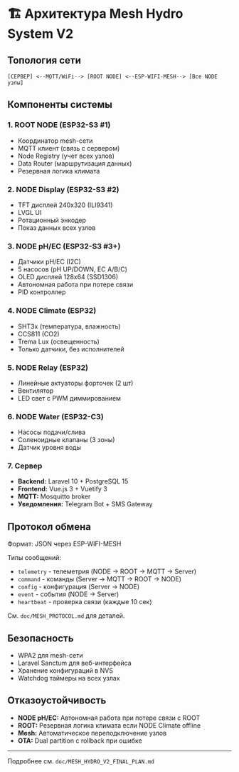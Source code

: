 # 🏗️ Архитектура Mesh Hydro System V2

## Топология сети

```
[СЕРВЕР] <--MQTT/WiFi--> [ROOT NODE] <--ESP-WIFI-MESH--> [Все NODE узлы]
```

## Компоненты системы

### 1. ROOT NODE (ESP32-S3 #1)
- Координатор mesh-сети
- MQTT клиент (связь с сервером)
- Node Registry (учет всех узлов)
- Data Router (маршрутизация данных)
- Резервная логика климата

### 2. NODE Display (ESP32-S3 #2)
- TFT дисплей 240x320 (ILI9341)
- LVGL UI
- Ротационный энкодер
- Показ данных всех узлов

### 3. NODE pH/EC (ESP32-S3 #3+)
- Датчики pH/EC (I2C)
- 5 насосов (pH UP/DOWN, EC A/B/C)
- OLED дисплей 128x64 (SSD1306)
- Автономная работа при потере связи
- PID контроллер

### 4. NODE Climate (ESP32)
- SHT3x (температура, влажность)
- CCS811 (CO2)
- Trema Lux (освещенность)
- Только датчики, без исполнителей

### 5. NODE Relay (ESP32)
- Линейные актуаторы форточек (2 шт)
- Вентилятор
- LED свет с PWM диммированием

### 6. NODE Water (ESP32-C3)
- Насосы подачи/слива
- Соленоидные клапаны (3 зоны)
- Датчик уровня воды

### 7. Сервер
- **Backend:** Laravel 10 + PostgreSQL 15
- **Frontend:** Vue.js 3 + Vuetify 3
- **MQTT:** Mosquitto broker
- **Уведомления:** Telegram Bot + SMS Gateway

## Протокол обмена

Формат: JSON через ESP-WIFI-MESH

Типы сообщений:
- `telemetry` - телеметрия (NODE → ROOT → MQTT → Server)
- `command` - команды (Server → MQTT → ROOT → NODE)
- `config` - конфигурация (Server → NODE)
- `event` - события (NODE → Server)
- `heartbeat` - проверка связи (каждые 10 сек)

См. `doc/MESH_PROTOCOL.md` для деталей.

## Безопасность

- WPA2 для mesh-сети
- Laravel Sanctum для веб-интерфейса
- Хранение конфигураций в NVS
- Watchdog таймеры на всех узлах

## Отказоустойчивость

- **NODE pH/EC:** Автономная работа при потере связи с ROOT
- **ROOT:** Резервная логика климата если NODE Climate offline
- **Mesh:** Автоматическое переподключение узлов
- **OTA:** Dual partition с rollback при ошибке

---

Подробнее см. `doc/MESH_HYDRO_V2_FINAL_PLAN.md`

